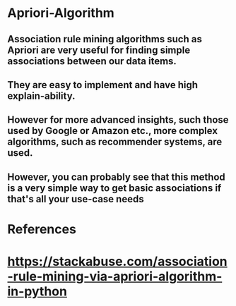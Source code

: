 # Apriori-Algorithm
## Association rule mining algorithms such as Apriori are very useful for finding simple associations between our data items.
## They are easy to implement and have high explain-ability.
## However for more advanced insights, such those used by Google or Amazon etc., more complex algorithms, such as recommender systems, are used.
## However, you can probably see that this method is a very simple way to get basic associations if that's all your use-case needs

# References
# https://stackabuse.com/association-rule-mining-via-apriori-algorithm-in-python
